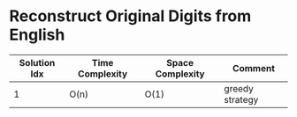 # Reconstruct Original Digits from English

| Solution Idx | Time Complexity | Space Complexity | Comment         |
| ------------ | --------------- | ---------------- | --------------- |
| 1            | O(n)            | O(1)             | greedy strategy |
